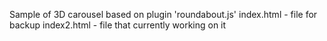 Sample of 3D carousel based on plugin 'roundabout.js'
index.html - file for backup 
index2.html - file that currently working on it
